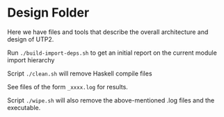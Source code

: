 # Design Folder

Here we have files and tools that describe the overall architecture and design of UTP2.

Run `./build-import-deps.sh` to get an initial report on the current module import hierarchy

Script `./clean.sh` will remove Haskell compile files

See files of the form `_xxxx.log` for results.

Script `./wipe.sh` will also remove the above-mentioned .log files and the executable.